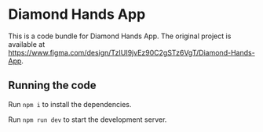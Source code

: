 
  # Diamond Hands App

  This is a code bundle for Diamond Hands App. The original project is available at https://www.figma.com/design/TzIUI9jvEz90C2gSTz6VgT/Diamond-Hands-App.

  ## Running the code

  Run `npm i` to install the dependencies.

  Run `npm run dev` to start the development server.
  